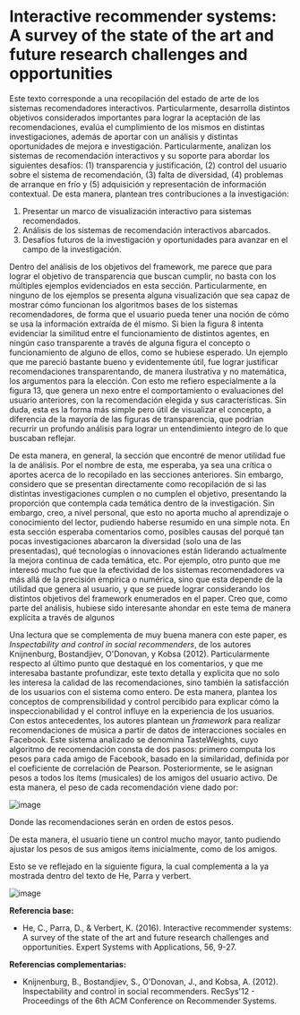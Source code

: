 # Interactive recommender systems: A survey of the state of the art and future research challenges and opportunities

Este texto corresponde a una recopilación del estado de arte de los sistemas recomendadores interactivos. Particularmente, desarrolla distintos objetivos considerados importantes para lograr la aceptación de las recomendaciones, evalúa el cumplimiento de los mismos en distintas investigaciones, además de aportar con un análisis y distintas oportunidades de mejora e investigación. Particularmente, analizan los sistemas de recomendación interactivos y su soporte
para abordar los siguientes desafíos: (1) transparencia y justificación, (2) control del usuario sobre el sistema de recomendación, (3) falta de
diversidad, (4) problemas de arranque en frío y (5) adquisición y representación de información contextual. De esta manera, plantean tres contribuciones a la investigación:
1. Presentar un marco de visualización interactivo para sistemas recomendados.
2. Análisis de los sistemas de recomendación interactivos abarcados.
3. Desafíos futuros de la investigación y oportunidades para avanzar en el campo de la investigación.

Dentro del análisis de los objetivos del framework, me parece que para lograr el objetivo de transparencia que buscan cumplir, no basta con los múltiples ejemplos evidenciados en esta sección. Particularmente, en ninguno de los ejemplos se presenta alguna visualización que sea capaz de mostrar cómo funcionan los algoritmos bases de los sistemas recomendadores, de forma que el usuario pueda tener una noción de cómo se usa la información extraída de él mismo. Si bien la figura 8 intenta evidenciar la similitud entre el funcionamiento de distintos agentes, en ningún caso transparente a través de alguna figura el concepto o funcionamiento de alguno de ellos, como se hubiese esperado.
Un ejemplo que me pareció bastante bueno y evidentemente útil, fue lograr justificar recomendaciones transparentando, de manera ilustrativa y no matemática, los argumentos para la elección. Con esto me refiero especialmente a la figura 13, que genera un nexo entre el comportamiento o evaluaciones del usuario anteriores, con la recomendación elegida y sus características. Sin duda, esta es la forma más simple pero útil de visualizar el concepto, a diferencia de la mayoría de las figuras de transparencia, que podrían recurrir un profundo análisis para lograr un entendimiento íntegro de lo que buscaban reflejar.

De esta manera, en general, la sección que encontré de menor utilidad fue la de análisis. Por el nombre de esta, me esperaba, ya sea una crítica o aportes acerca de lo recopilado en las secciones anteriores. Sin embargo, considero que se presentan directamente como recopilación de si las distintas investigaciones cumplen o no cumplen el objetivo, presentando la proporción que contempla cada temática dentro de la investigación. Sin embargo, creo, a nivel personal, que esto no aporta mucho al aprendizaje o conocimiento del lector, pudiendo haberse resumido en una simple nota. En esta sección esperaba comentarios como, posibles causas del porqué tan pocas investigaciones abarcaron la diversidad (solo una de las presentadas), qué tecnologías o innovaciones están liderando actualmente la mejora continua de cada temática, etc.
Por ejemplo, otro punto que me interesó mucho fue que la efectividad de los sistemas recomendadores va más allá de la precisión empírica o numérica, sino que esta depende de la utilidad que genera al usuario, y que se puede lograr considerando los distintos objetivos del framework enumerados en el paper. Creo que, como parte del análisis, hubiese sido interesante ahondar en este tema de manera explícita a través de algunos 

Una lectura que se complementa de muy buena manera con este paper, es *Inspectability and control in social recommenders*, de los autores Knijnenburg, Bostandjiev, O'Donovan, y Kobsa (2012). Particularmente respecto al último punto que destaqué en los comentarios, y que me interesaba bastante profundizar, este texto detalla y explicita que no solo les interesa la calidad de las recomendaciones, sino también la satisfacción de los usuarios con el sistema como
entero. De esta manera, plantea los conceptos de comprensibilidad y control percibido para explicar cómo la inspeccionabilidad y
el control influye en la experiencia de los usuarios. Con estos antecedentes, los autores plantean un *framework* para realizar recomendaciones de música a partir de datos de interacciones sociales en Facebook. Este sistema analizado se denomina TasteWeights, cuyo algoritmo de recomendación consta de dos pasos: primero computa los pesos para cada amigo de Facebook, basado en la similaridad, definida por el coeficiente de correlación de Pearson. Posteriormente, se le asignan pesos a todos los ítems (musicales) de los amigos del usuario activo. De esta manera, el peso de cada recomendación viene dado por:

![image](https://user-images.githubusercontent.com/42195947/135738318-ea72068b-158d-4638-9979-3e4998aa323b.png)

Donde las recomendaciones serán en orden de estos pesos.

De esta manera, el usuario tiene un control mucho mayor, tanto pudiendo ajustar los pesos de sus amigos ítems inicialmente, como de los amigos.

Esto se ve reflejado en la siguiente figura, la cual complementa a la ya mostrada dentro del texto de He, Parra y verbert.

![image](https://user-images.githubusercontent.com/42195947/135738421-aa81b728-4dbf-489c-8fce-8cd106817e13.png)


**Referencia base:** 

- He, C., Parra, D., & Verbert, K. (2016). Interactive recommender systems: A survey of the state of the art and future research challenges and opportunities. Expert Systems with Applications, 56, 9-27.

**Referencias complementarias:** 

- Knijnenburg, B., Bostandjiev, S., O'Donovan, J., and Kobsa, A. (2012). Inspectability and control in social recommenders. RecSys'12 - Proceedings of the 6th ACM Conference on Recommender Systems.
